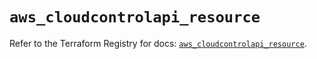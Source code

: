 # `aws_cloudcontrolapi_resource`

Refer to the Terraform Registry for docs: [`aws_cloudcontrolapi_resource`](https://registry.terraform.io/providers/hashicorp/aws/5.54.1/docs/resources/cloudcontrolapi_resource).
